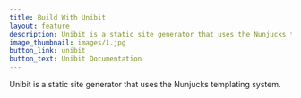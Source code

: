```yaml
---
title: Build With Unibit
layout: feature
description: Unibit is a static site generator that uses the Nunjucks templating system.
image_thumbnail: images/1.jpg
button_link: unibit
button_text: Unibit Documentation
---
```


Unibit is a static site generator that uses the Nunjucks templating system.

